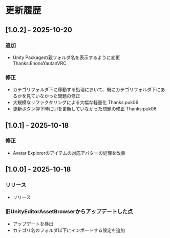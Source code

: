 # 更新履歴

## [1.0.2] - 2025-10-20

### 追加

- Unity Packageの親フォルダ名を表示するように変更 Thanks:EnonoYautanVRC

### 修正

- カテゴリフォルダ下に移動する処理において、既にカテゴリフォルダ下にあるかを見ていなかった問題の修正
- 大規模なリファクタリングによる大幅な軽量化 Thanks:puk06
- 更新ボタン押下時にUIを更新していなかった問題の修正 Thanks:puk06

## [1.0.1] - 2025-10-18

### 修正

- Avatar Explorerのアイテムの対応アバターの処理を改善

## [1.0.0] - 2025-10-18

### リリース

- リリース

### 旧UnityEditorAssetBrowserからアップデートした点

- アップデートを検出
- カテゴリ名のフォルダ以下にインポートする設定を追加
